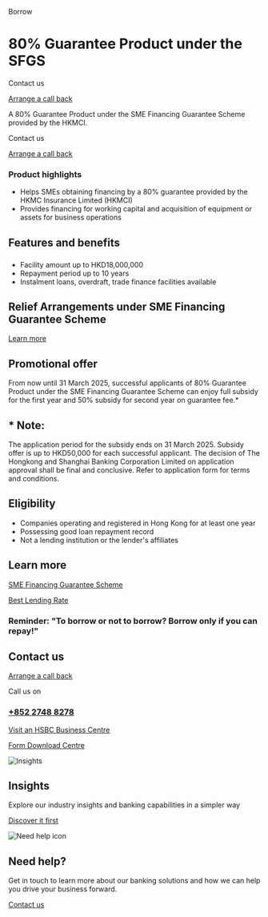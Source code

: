 Borrow

# 80% Guarantee Product under the SFGS

Contact us

[Arrange a call back](https://www.business.hsbc.com.hk/en-gb/arrange-a-call-back-lending)

A 80% Guarantee Product under the SME Financing Guarantee Scheme provided by the HKMCI.

Contact us

[Arrange a call back](https://www.business.hsbc.com.hk/en-gb/arrange-a-call-back-lending)

### Product highlights

* Helps SMEs obtaining financing by a 80% guarantee provided by the HKMC Insurance Limited (HKMCI)
* Provides financing for working capital and acquisition of equipment or assets for business operations

## Features and benefits

### 

* Facility amount up to HKD18,000,000
* Repayment period up to 10 years
* Instalment loans, overdraft, trade finance facilities available

## Relief Arrangements under SME Financing Guarantee Scheme

[Learn more](/en-gb/campaigns/sfgs-support-measures)

## Promotional offer

From now until 31 March 2025, successful applicants of 80% Guarantee Product under the SME Financing Guarantee Scheme can enjoy full subsidy for the first year and 50% subsidy for second year on guarantee fee.\*

## \* Note:

The application period for the subsidy ends on 31 March 2025. Subsidy offer is up to HKD50,000 for each successful applicant. The decision of The Hongkong and Shanghai Banking Corporation Limited on application approval shall be final and conclusive. Refer to application form for terms and conditions.

## Eligibility

* Companies operating and registered in Hong Kong for at least one year
* Possessing good loan repayment record
* Not a lending institution or the lender's affiliates

## Learn more

[SME Financing Guarantee Scheme](http://www.hkmc.com.hk/)

[Best Lending Rate](/en-gb/regulations/best-lending-rate)

### Reminder: "To borrow or not to borrow? Borrow only if you can repay!"

## Contact us

[Arrange a call back](https://www.business.hsbc.com.hk/en-gb/arrange-a-call-back-lending)

Call us on

### [+852 2748 8278](tel:+85227488278)

[Visit an HSBC Business Centre](/en-gb/products/hsbc-business-centres)

[Form Download Centre](/en-gb/help-centre/business-forms/commercial-insurance-forms)

![Insights](/-/media/media/product-solution/theme-type/img-onboarding.png?h=1413&iar=0&w=1440&hash=0E9CE212C1F6AFCE9D0FE384CA6DCC0A "Insights")

## Insights

Explore our industry insights and banking capabilities in a simpler way

[Discover it first](/en-gb/insights)

![Need help icon](/-/media/media/common/images/contact-us-img.png?h=604&iar=0&w=768&hash=A5675187A2C4B175E0CA7B5AD27C3A66 "Need help icon")

## Need help?

Get in touch to learn more about our banking solutions and how we can help you drive your business forward.

[Contact us](/en-gb/arrange-a-call-back-general)